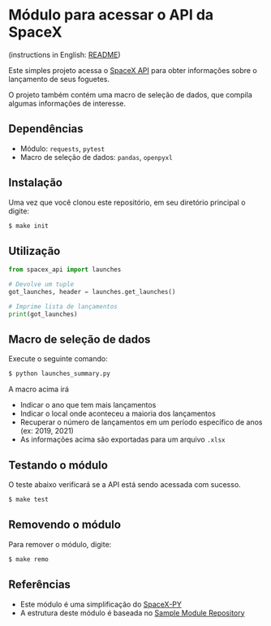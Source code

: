 Módulo para acessar o API da SpaceX
========================

(instructions in English: [README](https://github.com/thiagojcb/spacex_api/blob/main/README.md))

Este simples projeto acessa o [SpaceX API](https://docs.spacexdata.com/#bc65ba60-decf-4289-bb04-4ca9df01b9c1) para obter informações sobre o lançamento de seus foguetes.

O projeto também contém uma macro de seleção de dados, que compila algumas informações de interesse.

## Dependências
- Módulo:	`requests`, `pytest`
- Macro de seleção de dados: `pandas`, `openpyxl`

## Instalação

Uma vez que você clonou este repositório, em seu diretório principal o digite:

```BASH
$ make init
```

## Utilização

```PYTHON
from spacex_api import launches

# Devolve um tuple
got_launches, header = launches.get_launches()

# Imprime lista de lançamentos
print(got_launches)
```

## Macro de seleção de dados
Execute o seguinte comando:
```BASH
$ python launches_summary.py
```
A macro acima irá
- Indicar o ano que tem mais lançamentos
- Indicar o local onde aconteceu a maioria dos lançamentos
- Recuperar o número de lançamentos em um período específico de anos (ex: 2019, 2021)
- As informações acima são exportadas para um arquivo `.xlsx`

## Testando o módulo
O teste abaixo verificará se a API está sendo acessada com sucesso.
```BASH
$ make test
```

## Removendo o módulo
Para remover o módulo, digite:
```BASH
$ make remo
```

## Referências
- Este módulo é uma simplificação do [SpaceX-PY](https://github.com/hikaylum/spacex-py)
- A estrutura deste módulo é baseada no [Sample Module Repository](https://github.com/navdeep-G/samplemod)
